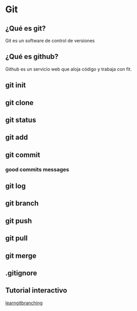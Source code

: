 # Git

## ¿Qué es git?
Git es un software de control de versiones

## ¿Qué es github?
Github es un servicio web que aloja código y trabaja con fit.

## git init

## git clone

## git status

## git add

## git commit

### good commits messages

## git log

## git branch

## git push

## git pull

## git merge

## .gitignore

## Tutorial interactivo

[learngitbranching](https://learngitbranching.js.org/)
